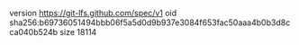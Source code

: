version https://git-lfs.github.com/spec/v1
oid sha256:b69736051494bbb06f5a5d0d9b937e3084f653fac50aaa4b0b3d8cca040b524b
size 18114
